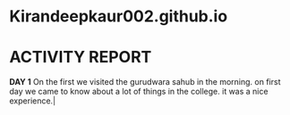 # Kirandeepkaur002.github.io
# ACTIVITY REPORT 

**DAY 1** 
On the first we visited the gurudwara sahub in the morning. on first day we came to know about a lot of things in the college. it was a nice experience.| 
